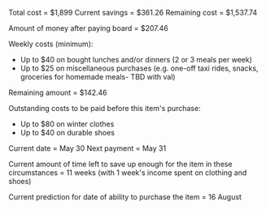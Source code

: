 Total cost = $1,899
Current savings = $361.26
Remaining cost = $1,537.74

Amount of money after paying board = $207.46

Weekly costs (minimum):
- Up to $40 on bought lunches and/or dinners (2 or 3 meals per week)
- Up to $25 on miscellaneous purchases (e.g. one-off taxi rides, snacks, groceries for homemade meals- TBD with val)

Remaining amount = $142.46

Outstanding costs to be paid before this item's purchase:
- Up to $80 on winter clothes
- Up to $40 on durable shoes

Current date = May 30
Next payment = May 31

Current amount of time left to save up enough for the item in these circumstances = 11 weeks (with 1 week's income spent on clothing and shoes)

Current prediction for date of ability to purchase the item = 16 August






